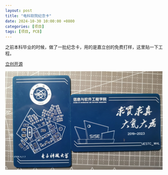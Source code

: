 ```yaml
---
layout: post
title: "电科软院纪念卡"
date: 2024-10-30 10:00:00 +0800
categories: [项目]
tags: [项目, PCB]
---
```


之前本科毕业的时候，做了一批纪念卡，用的是嘉立创的免费打样，这里贴一下工程。


[立创开源](https://oshwhub.com/npcwang/graduate_souvenir)

![纪念卡实体](/assets/img/else/uestc-sise.png)
